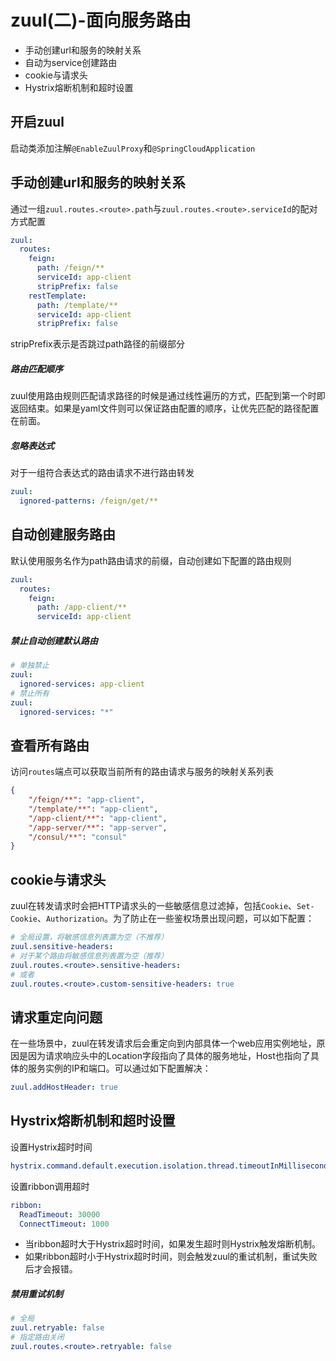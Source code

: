 # zuul(二)-面向服务路由
* 手动创建url和服务的映射关系
* 自动为service创建路由
* cookie与请求头
* Hystrix熔断机制和超时设置

## 开启zuul
启动类添加注解`@EnableZuulProxy`和`@SpringCloudApplication`

## 手动创建url和服务的映射关系
通过一组`zuul.routes.<route>.path`与`zuul.routes.<route>.serviceId`的配对方式配置
```yaml
zuul:
  routes:
    feign:
      path: /feign/**
      serviceId: app-client
      stripPrefix: false
    restTemplate:
      path: /template/**
      serviceId: app-client
      stripPrefix: false
```
stripPrefix表示是否跳过path路径的前缀部分

##### 路由匹配顺序
zuul使用路由规则匹配请求路径的时候是通过线性遍历的方式，匹配到第一个时即返回结束。如果是yaml文件则可以保证路由配置的顺序，让优先匹配的路径配置在前面。

##### 忽略表达式
对于一组符合表达式的路由请求不进行路由转发
```yaml
zuul:
  ignored-patterns: /feign/get/**
```


## 自动创建服务路由
默认使用服务名作为path路由请求的前缀，自动创建如下配置的路由规则
```yaml
zuul:
  routes:
    feign:
      path: /app-client/**
      serviceId: app-client
```
##### 禁止自动创建默认路由
```yaml
# 单独禁止
zuul:
  ignored-services: app-client
# 禁止所有
zuul:
  ignored-services: "*"
```
## 查看所有路由
访问`routes`端点可以获取当前所有的路由请求与服务的映射关系列表
```json
{
    "/feign/**": "app-client",
    "/template/**": "app-client",
    "/app-client/**": "app-client",
    "/app-server/**": "app-server",
    "/consul/**": "consul"
}
```

## cookie与请求头
zuul在转发请求时会把HTTP请求头的一些敏感信息过滤掉，包括`Cookie`、`Set-Cookie`、`Authorization`。为了防止在一些鉴权场景出现问题，可以如下配置：
```yaml
# 全局设置，将敏感信息列表置为空（不推荐）
zuul.sensitive-headers: 
# 对于某个路由将敏感信息列表置为空（推荐）
zuul.routes.<route>.sensitive-headers:
# 或者
zuul.routes.<route>.custom-sensitive-headers: true 
```

## 请求重定向问题
在一些场景中，zuul在转发请求后会重定向到内部具体一个web应用实例地址，原因是因为请求响应头中的Location字段指向了具体的服务地址，Host也指向了具体的服务实例的IP和端口。可以通过如下配置解决：
```yaml
zuul.addHostHeader: true
```

## Hystrix熔断机制和超时设置
设置Hystrix超时时间
```yaml
hystrix.command.default.execution.isolation.thread.timeoutInMilliseconds: 60000
```
设置ribbon调用超时
```yaml
ribbon:
  ReadTimeout: 30000
  ConnectTimeout: 1000
```
* 当ribbon超时大于Hystrix超时时间，如果发生超时则Hystrix触发熔断机制。
* 如果ribbon超时小于Hystrix超时时间，则会触发zuul的重试机制，重试失败后才会报错。

##### 禁用重试机制
```yaml
# 全局
zuul.retryable: false
# 指定路由关闭
zuul.routes.<route>.retryable: false
```

